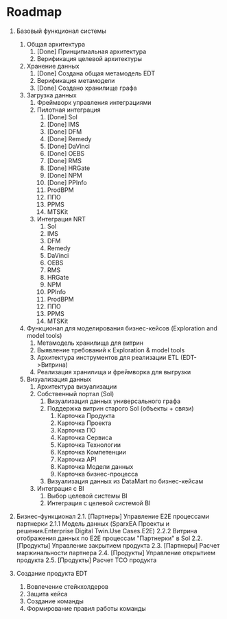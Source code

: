 # Roadmap

1. Базовый функционал системы
   1. Общая архитектура
      1. [Done] Принципиальная архитектура
      2. Верификация целевой архитектуры
   2. Хранение данных
      1. [Done] Создана общая метамодель EDT
      2. Верификация метамодели
      3. [Done] Создано хранилище графа
   3. Загрузка данных
      1. Фреймворк управления интеграциями
      2. Пилотная интеграция
         1. [Done] Sol
         2. [Done] IMS
         3. [Done] DFM
         4. [Done] Remedy
         5. [Done] DaVinci
         6. [Done] OEBS
         7. [Done] RMS
         8. [Done] HRGate
         9. [Done] NPM
         10. [Done] PPInfo
         11. ProdBPM
         12. ППО
         13. PPMS
         14. MTSKit
      3. Интеграция NRT
         1. Sol
         2. IMS
         3. DFM
         4. Remedy
         5. DaVinci
         6. OEBS
         7. RMS
         8. HRGate
         9. NPM
         10. PPInfo
         11. ProdBPM
         12. ППО
         13. PPMS
         14. MTSKit
   4. Функционал для моделирования бизнес-кейсов (Exploration and model tools)
      1. Метамодель хранилища для витрин
      2. Выявление требований к Exploration & model tools
      3. Архитектура инструментов для реализации ETL (EDT->Витрина)
      4. Реализация хранилища и фреймворка для выгрузки
   5. Визуализация данных
      1. Архитектура визуализации
      2. Собственный портал (Sol)
         1. Визуализация данных универсального графа
         2. Поддержка витрин старого Sol (объекты + связи)
            1. Карточка Продукта
            2. Карточка Проекта
            3. Карточка ПО
            4. Карточка Сервиса
            5. Карточка Технологии
            6. Карточка Компетенции
            7. Карточка API
            8. Карточка Модели данных
            9. Карточка бизнес-процесса
         3. Визуализация данных из DataMart по бизнес-кейсам
      3. Интеграция с BI
         1. Выбор целевой системы BI
         2. Интеграция с целевой системой BI
2. Бизнес-функционал
   2.1. [Партнеры] Управление E2E процессами партнерки
   2.1.1 Модель данных (SparxEA Проекты и решения.Enterprise Digital Twin.Use Cases.E2E)
   2.2.2 Витрина отображения данных по E2E процессам "Партнерки" в Sol
   2.2. [Продукты] Управление закрытием продукта
   2.3. [Партнеры] Расчет маржинальности партнера
   2.4. [Продукты] Управление открытием продукта
   2.5. [Продукты] Расчет TCO продукта

3. Создание продукта EDT
   1. Вовлечение стейкхолдеров
   2. Защита кейса
   3. Создание команды
   4. Формирование правил работы команды
